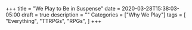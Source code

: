 +++
title = "We Play to Be in Suspense"
date = 2020-03-28T15:38:03-05:00
draft = true
description = ""
Categories = ["Why We Play"]
tags = [
  "Everything",
  "TTRPGs",
  "RPGs",
]
+++
